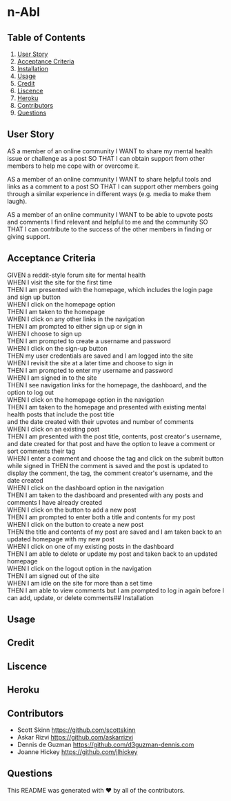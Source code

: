# n-Abl

## Table of Contents
1. [User Story](#UserStory)
2. [Acceptance Criteria](#AcceptanceCriteria)
3. [Installation](#Installation)
4. [Usage](#Usage)
5. [Credit](#Credit)
6. [Liscence](#Liscence)
7. [Heroku](#Heroku)
8. [Contributors](#Contributors)
9. [Questions](#Questions)

## User Story
AS a member of an online community
I WANT to share my mental health issue or challenge as a post
SO THAT I can obtain support from other members to help me cope with or overcome it.

AS a member of an online community
I WANT to share helpful tools and links as a comment to a post
SO THAT I can support other members going through a similar experience in different ways (e.g. media to make them laugh).

AS a member of an online community
I WANT to be able to upvote posts and comments I find relevant and helpful to me and the community
SO THAT I can contribute to the success of the other members in finding or giving support.

## Acceptance Criteria
GIVEN a reddit-style forum site for mental health<br>
WHEN I visit the site for the first time<br>
THEN I am presented with the homepage, which includes the login page and sign up button<br>
WHEN I click on the homepage option<br>
THEN I am taken to the homepage<br>
WHEN I click on any other links in the navigation<br>
THEN I am prompted to either sign up or sign in<br>
WHEN I choose to sign up<br>
THEN I am prompted to create a username and password<br>
WHEN I click on the sign-up button<br>
THEN my user credentials are saved and I am logged into the site<br>
WHEN I revisit the site at a later time and choose to sign in<br>
THEN I am prompted to enter my username and password<br>
WHEN I am signed in to the site<br>
THEN I see navigation links for the homepage, the dashboard, and the option to log out<br>
WHEN I click on the homepage option in the navigation<br>THEN I am taken to the homepage and presented with existing mental health posts that include the post title<br>
and the date created with their upvotes and number of comments<br>
WHEN I click on an existing post<br>
THEN I am presented with the post title, contents, post creator's username, and date created for that post and have the option to leave a comment or sort comments 
their tag<br>
WHEN I enter a comment and choose the tag and click on the submit button while signed in
THEN the comment is saved and the post is updated to display the comment, the tag, the comment creator's username, and the date created<br>
WHEN I click on the dashboard option in the navigation<br>
THEN I am taken to the dashboard and presented with any posts and comments I have already created<br>
WHEN I click on the button to add a new post<br>
THEN I am prompted to enter both a title and contents for my post<br>
WHEN I click on the button to create a new post<br>
THEN the title and contents of my post are saved and I am taken back to an updated homepage with my new post<br>
WHEN I click on one of my existing posts in the dashboard<br>
THEN I am able to delete or update my post and taken back to an updated homepage<br>
WHEN I click on the logout option in the navigation<br>
THEN I am signed out of the site<br>
WHEN I am idle on the site for more than a set time<br>
THEN I am able to view comments but I am prompted to log in again before I can add, update, or delete comments## Installation
 
## Usage

## Credit
 
## Liscence

## Heroku

## Contributors   
 * Scott Skinn      https://github.com/scottskinn
 * Askar Rizvi      https://github.com/askarrizvi
 * Dennis de Guzman    https://github.com/d3guzman-dennis.com 
 * Joanne Hickey    https://github.com/jlhickey 
 
 
 
 ## Questions
 

This README was generated with ❤️ by all of the contributors.

